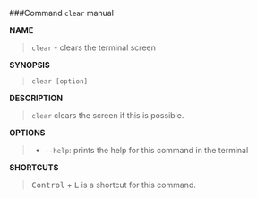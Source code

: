 ###Command `clear` manual

**NAME**

> `clear` - clears the terminal screen

**SYNOPSIS**

> `clear [option]`
    
**DESCRIPTION**

> `clear` clears the screen if this is possible.

**OPTIONS**

>- `--help`: prints the help for this command in the terminal

**SHORTCUTS**

> <kbd>Control</kbd> + <kbd>L</kbd> is a shortcut for this command.
